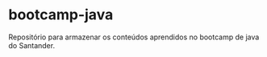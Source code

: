 # bootcamp-java
Repositório para armazenar os conteúdos aprendidos no bootcamp de java do Santander.
